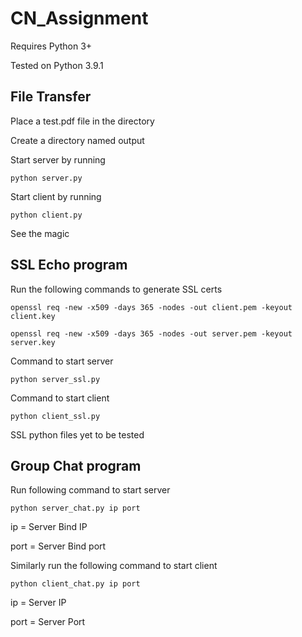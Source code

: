 # CN_Assignment
Requires Python 3+

Tested on Python 3.9.1

## File Transfer

Place a test.pdf file in the directory

Create a directory named output

Start server by running
```
python server.py
```

Start client by running
```
python client.py
```

See the magic

## SSL Echo program

Run the following commands to generate SSL certs
```
openssl req -new -x509 -days 365 -nodes -out client.pem -keyout client.key
```
```
openssl req -new -x509 -days 365 -nodes -out server.pem -keyout server.key
```

Command to start server
```
python server_ssl.py
```

Command to start client
```
python client_ssl.py
```

SSL python files yet to be tested

## Group Chat program

Run following command to start server
```
python server_chat.py ip port
```
ip = Server Bind IP

port = Server Bind port

Similarly run the following command to start client
```
python client_chat.py ip port
```
ip = Server IP

port = Server Port